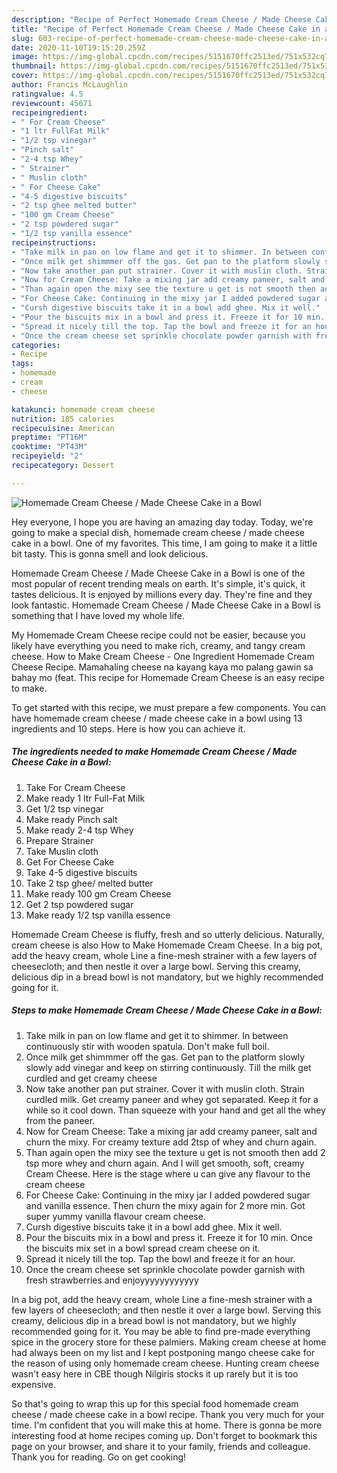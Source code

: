 ```yaml
---
description: "Recipe of Perfect Homemade Cream Cheese / Made Cheese Cake in a Bowl"
title: "Recipe of Perfect Homemade Cream Cheese / Made Cheese Cake in a Bowl"
slug: 603-recipe-of-perfect-homemade-cream-cheese-made-cheese-cake-in-a-bowl
date: 2020-11-10T19:15:20.259Z
image: https://img-global.cpcdn.com/recipes/5151670ffc2513ed/751x532cq70/homemade-cream-cheese-made-cheese-cake-in-a-bowl-recipe-main-photo.jpg
thumbnail: https://img-global.cpcdn.com/recipes/5151670ffc2513ed/751x532cq70/homemade-cream-cheese-made-cheese-cake-in-a-bowl-recipe-main-photo.jpg
cover: https://img-global.cpcdn.com/recipes/5151670ffc2513ed/751x532cq70/homemade-cream-cheese-made-cheese-cake-in-a-bowl-recipe-main-photo.jpg
author: Francis McLaughlin
ratingvalue: 4.5
reviewcount: 45671
recipeingredient:
- " For Cream Cheese"
- "1 ltr FullFat Milk"
- "1/2 tsp vinegar"
- "Pinch salt"
- "2-4 tsp Whey"
- " Strainer"
- " Muslin cloth"
- " For Cheese Cake"
- "4-5 digestive biscuits"
- "2 tsp ghee melted butter"
- "100 gm Cream Cheese"
- "2 tsp powdered sugar"
- "1/2 tsp vanilla essence"
recipeinstructions:
- "Take milk in pan on low flame and get it to shimmer. In between continuously stir with wooden spatula. Don&#39;t make full boil."
- "Once milk get shimmmer off the gas. Get pan to the platform slowly slowly add vinegar and keep on stirring continuously. Till the milk get curdled and get creamy cheese"
- "Now take another pan put strainer. Cover it with muslin cloth. Strain curdled milk. Get creamy paneer and whey got separated. Keep it for a while so it cool down. Than squeeze with your hand and get all the whey from the paneer."
- "Now for Cream Cheese: Take a mixing jar add creamy paneer, salt and churn the mixy. For creamy texture add 2tsp of whey and churn again."
- "Than again open the mixy see the texture u get is not smooth then add 2 tsp more whey and churn again. And I will get smooth, soft, creamy Cream Cheese. Here is the stage where u can give any flavour to the cream cheese"
- "For Cheese Cake: Continuing in the mixy jar I added powdered sugar and vanilla essence. Then churn the mixy again for 2 more min. Got super yummy vanilla flavour cream cheese."
- "Cursh digestive biscuits take it in a bowl add ghee. Mix it well."
- "Pour the biscuits mix in a bowl and press it. Freeze it for 10 min. Once the biscuits mix set in a bowl spread cream cheese on it."
- "Spread it nicely till the top. Tap the bowl and freeze it for an hour."
- "Once the cream cheese set sprinkle chocolate powder garnish with fresh strawberries and enjoyyyyyyyyyyyy"
categories:
- Recipe
tags:
- homemade
- cream
- cheese

katakunci: homemade cream cheese 
nutrition: 185 calories
recipecuisine: American
preptime: "PT16M"
cooktime: "PT43M"
recipeyield: "2"
recipecategory: Dessert

---
```



![Homemade Cream Cheese / Made Cheese Cake in a Bowl](https://img-global.cpcdn.com/recipes/5151670ffc2513ed/751x532cq70/homemade-cream-cheese-made-cheese-cake-in-a-bowl-recipe-main-photo.jpg)

Hey everyone, I hope you are having an amazing day today. Today, we're going to make a special dish, homemade cream cheese / made cheese cake in a bowl. One of my favorites. This time, I am going to make it a little bit tasty. This is gonna smell and look delicious.

Homemade Cream Cheese / Made Cheese Cake in a Bowl is one of the most popular of recent trending meals on earth. It's simple, it's quick, it tastes delicious. It is enjoyed by millions every day. They're fine and they look fantastic. Homemade Cream Cheese / Made Cheese Cake in a Bowl is something that I have loved my whole life.

My Homemade Cream Cheese recipe could not be easier, because you likely have everything you need to make rich, creamy, and tangy cream cheese. How to Make Cream Cheese - One Ingredient Homemade Cream Cheese Recipe. Mamahaling cheese na kayang kaya mo palang gawin sa bahay mo (feat. This recipe for Homemade Cream Cheese is an easy recipe to make.


To get started with this recipe, we must prepare a few components. You can have homemade cream cheese / made cheese cake in a bowl using 13 ingredients and 10 steps. Here is how you can achieve it.

<!--inarticleads1-->

##### The ingredients needed to make Homemade Cream Cheese / Made Cheese Cake in a Bowl:

1. Take  For Cream Cheese
1. Make ready 1 ltr Full-Fat Milk
1. Get 1/2 tsp vinegar
1. Make ready Pinch salt
1. Make ready 2-4 tsp Whey
1. Prepare  Strainer
1. Take  Muslin cloth
1. Get  For Cheese Cake
1. Take 4-5 digestive biscuits
1. Take 2 tsp ghee/ melted butter
1. Make ready 100 gm Cream Cheese
1. Get 2 tsp powdered sugar
1. Make ready 1/2 tsp vanilla essence


Homemade Cream Cheese is fluffy, fresh and so utterly delicious. Naturally, cream cheese is also How to Make Homemade Cream Cheese. In a big pot, add the heavy cream, whole Line a fine-mesh strainer with a few layers of cheesecloth; and then nestle it over a large bowl. Serving this creamy, delicious dip in a bread bowl is not mandatory, but we highly recommended going for it. 

<!--inarticleads2-->

##### Steps to make Homemade Cream Cheese / Made Cheese Cake in a Bowl:

1. Take milk in pan on low flame and get it to shimmer. In between continuously stir with wooden spatula. Don&#39;t make full boil.
1. Once milk get shimmmer off the gas. Get pan to the platform slowly slowly add vinegar and keep on stirring continuously. Till the milk get curdled and get creamy cheese
1. Now take another pan put strainer. Cover it with muslin cloth. Strain curdled milk. Get creamy paneer and whey got separated. Keep it for a while so it cool down. Than squeeze with your hand and get all the whey from the paneer.
1. Now for Cream Cheese: Take a mixing jar add creamy paneer, salt and churn the mixy. For creamy texture add 2tsp of whey and churn again.
1. Than again open the mixy see the texture u get is not smooth then add 2 tsp more whey and churn again. And I will get smooth, soft, creamy Cream Cheese. Here is the stage where u can give any flavour to the cream cheese
1. For Cheese Cake: Continuing in the mixy jar I added powdered sugar and vanilla essence. Then churn the mixy again for 2 more min. Got super yummy vanilla flavour cream cheese.
1. Cursh digestive biscuits take it in a bowl add ghee. Mix it well.
1. Pour the biscuits mix in a bowl and press it. Freeze it for 10 min. Once the biscuits mix set in a bowl spread cream cheese on it.
1. Spread it nicely till the top. Tap the bowl and freeze it for an hour.
1. Once the cream cheese set sprinkle chocolate powder garnish with fresh strawberries and enjoyyyyyyyyyyyy


In a big pot, add the heavy cream, whole Line a fine-mesh strainer with a few layers of cheesecloth; and then nestle it over a large bowl. Serving this creamy, delicious dip in a bread bowl is not mandatory, but we highly recommended going for it. You may be able to find pre-made everything spice in the grocery store for these palmiers. Making cream cheese at home had always been on my list and I kept postponing mango cheese cake for the reason of using only homemade cream cheese. Hunting cream cheese wasn&#39;t easy here in CBE though Nilgiris stocks it up rarely but it is too expensive. 

So that's going to wrap this up for this special food homemade cream cheese / made cheese cake in a bowl recipe. Thank you very much for your time. I'm confident that you will make this at home. There is gonna be more interesting food at home recipes coming up. Don't forget to bookmark this page on your browser, and share it to your family, friends and colleague. Thank you for reading. Go on get cooking!
